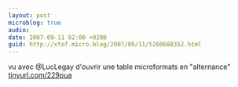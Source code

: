 ```yaml
---
layout: post
microblog: true
audio: 
date: 2007-09-11 02:00 +0200
guid: http://xtof.micro.blog/2007/09/11/t260688352.html
---
```

vu avec @LucLegay d'ouvrir une table microformats en "alternance" [tinyurl.com/229pua](http://tinyurl.com/229pua)
